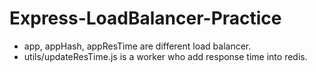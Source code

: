 # Express-LoadBalancer-Practice
- app, appHash, appResTime are different load balancer.
- utils/updateResTime.js is a worker who add response time into redis.
